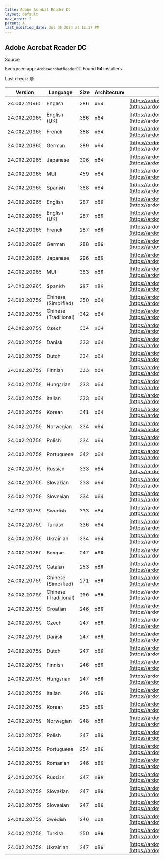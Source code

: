 ```yaml
---
title: Adobe Acrobat Reader DC
layout: default
nav_order: 2
parent: A
last_modified_date: Jul 30 2024 at 12:17 PM
---
```


## Adobe Acrobat Reader DC

[Source](https://acrobat.adobe.com/us/en/acrobat/pdf-reader.html)

Evergreen app: `AdobeAcrobatReaderDC`. Found **54** installers.

Last check: 🟢

| Version      | Language              | Size | Architecture | URI                                                                                                                                                                                                                    |
| ------------ | --------------------- | ---- | ------------ | ---------------------------------------------------------------------------------------------------------------------------------------------------------------------------------------------------------------------- |
| 24.002.20965 | English               | 386  | x64          | [https://ardownload2.adobe.com/pub/adobe/acrobat/win/AcrobatDC/2400220965/AcroRdrDCx642400220965_en_US.exe](https://ardownload2.adobe.com/pub/adobe/acrobat/win/AcrobatDC/2400220965/AcroRdrDCx642400220965_en_US.exe) |
| 24.002.20965 | English (UK)          | 386  | x64          | [https://ardownload2.adobe.com/pub/adobe/acrobat/win/AcrobatDC/2400220965/AcroRdrDCx642400220965_en_US.exe](https://ardownload2.adobe.com/pub/adobe/acrobat/win/AcrobatDC/2400220965/AcroRdrDCx642400220965_en_US.exe) |
| 24.002.20965 | French                | 388  | x64          | [https://ardownload2.adobe.com/pub/adobe/acrobat/win/AcrobatDC/2400220965/AcroRdrDCx642400220965_fr_FR.exe](https://ardownload2.adobe.com/pub/adobe/acrobat/win/AcrobatDC/2400220965/AcroRdrDCx642400220965_fr_FR.exe) |
| 24.002.20965 | German                | 389  | x64          | [https://ardownload2.adobe.com/pub/adobe/acrobat/win/AcrobatDC/2400220965/AcroRdrDCx642400220965_de_DE.exe](https://ardownload2.adobe.com/pub/adobe/acrobat/win/AcrobatDC/2400220965/AcroRdrDCx642400220965_de_DE.exe) |
| 24.002.20965 | Japanese              | 396  | x64          | [https://ardownload2.adobe.com/pub/adobe/acrobat/win/AcrobatDC/2400220965/AcroRdrDCx642400220965_ja_JP.exe](https://ardownload2.adobe.com/pub/adobe/acrobat/win/AcrobatDC/2400220965/AcroRdrDCx642400220965_ja_JP.exe) |
| 24.002.20965 | MUI                   | 459  | x64          | [https://ardownload2.adobe.com/pub/adobe/acrobat/win/AcrobatDC/2400220965/AcroRdrDCx642400220965_MUI.exe](https://ardownload2.adobe.com/pub/adobe/acrobat/win/AcrobatDC/2400220965/AcroRdrDCx642400220965_MUI.exe)     |
| 24.002.20965 | Spanish               | 388  | x64          | [https://ardownload2.adobe.com/pub/adobe/acrobat/win/AcrobatDC/2400220965/AcroRdrDCx642400220965_es_ES.exe](https://ardownload2.adobe.com/pub/adobe/acrobat/win/AcrobatDC/2400220965/AcroRdrDCx642400220965_es_ES.exe) |
| 24.002.20965 | English               | 287  | x86          | [https://ardownload2.adobe.com/pub/adobe/reader/win/AcrobatDC/2400220965/AcroRdrDC2400220965_en_US.exe](https://ardownload2.adobe.com/pub/adobe/reader/win/AcrobatDC/2400220965/AcroRdrDC2400220965_en_US.exe)         |
| 24.002.20965 | English (UK)          | 287  | x86          | [https://ardownload2.adobe.com/pub/adobe/reader/win/AcrobatDC/2400220965/AcroRdrDC2400220965_en_US.exe](https://ardownload2.adobe.com/pub/adobe/reader/win/AcrobatDC/2400220965/AcroRdrDC2400220965_en_US.exe)         |
| 24.002.20965 | French                | 287  | x86          | [https://ardownload2.adobe.com/pub/adobe/reader/win/AcrobatDC/2400220965/AcroRdrDC2400220965_fr_FR.exe](https://ardownload2.adobe.com/pub/adobe/reader/win/AcrobatDC/2400220965/AcroRdrDC2400220965_fr_FR.exe)         |
| 24.002.20965 | German                | 288  | x86          | [https://ardownload2.adobe.com/pub/adobe/reader/win/AcrobatDC/2400220965/AcroRdrDC2400220965_de_DE.exe](https://ardownload2.adobe.com/pub/adobe/reader/win/AcrobatDC/2400220965/AcroRdrDC2400220965_de_DE.exe)         |
| 24.002.20965 | Japanese              | 296  | x86          | [https://ardownload2.adobe.com/pub/adobe/reader/win/AcrobatDC/2400220965/AcroRdrDC2400220965_ja_JP.exe](https://ardownload2.adobe.com/pub/adobe/reader/win/AcrobatDC/2400220965/AcroRdrDC2400220965_ja_JP.exe)         |
| 24.002.20965 | MUI                   | 383  | x86          | [https://ardownload2.adobe.com/pub/adobe/reader/win/AcrobatDC/2400220965/AcroRdrDC2400220965_MUI.exe](https://ardownload2.adobe.com/pub/adobe/reader/win/AcrobatDC/2400220965/AcroRdrDC2400220965_MUI.exe)             |
| 24.002.20965 | Spanish               | 287  | x86          | [https://ardownload2.adobe.com/pub/adobe/reader/win/AcrobatDC/2400220965/AcroRdrDC2400220965_es_ES.exe](https://ardownload2.adobe.com/pub/adobe/reader/win/AcrobatDC/2400220965/AcroRdrDC2400220965_es_ES.exe)         |
| 24.002.20759 | Chinese (Simplified)  | 350  | x64          | [https://ardownload2.adobe.com/pub/adobe/acrobat/win/AcrobatDC/2400220759/AcroRdrDCx642400220759_zh_CN.exe](https://ardownload2.adobe.com/pub/adobe/acrobat/win/AcrobatDC/2400220759/AcroRdrDCx642400220759_zh_CN.exe) |
| 24.002.20759 | Chinese (Traditional) | 342  | x64          | [https://ardownload2.adobe.com/pub/adobe/acrobat/win/AcrobatDC/2400220759/AcroRdrDCx642400220759_zh_TW.exe](https://ardownload2.adobe.com/pub/adobe/acrobat/win/AcrobatDC/2400220759/AcroRdrDCx642400220759_zh_TW.exe) |
| 24.002.20759 | Czech                 | 334  | x64          | [https://ardownload2.adobe.com/pub/adobe/acrobat/win/AcrobatDC/2400220759/AcroRdrDCx642400220759_cs_CZ.exe](https://ardownload2.adobe.com/pub/adobe/acrobat/win/AcrobatDC/2400220759/AcroRdrDCx642400220759_cs_CZ.exe) |
| 24.002.20759 | Danish                | 333  | x64          | [https://ardownload2.adobe.com/pub/adobe/acrobat/win/AcrobatDC/2400220759/AcroRdrDCx642400220759_da_DK.exe](https://ardownload2.adobe.com/pub/adobe/acrobat/win/AcrobatDC/2400220759/AcroRdrDCx642400220759_da_DK.exe) |
| 24.002.20759 | Dutch                 | 334  | x64          | [https://ardownload2.adobe.com/pub/adobe/acrobat/win/AcrobatDC/2400220759/AcroRdrDCx642400220759_nl_NL.exe](https://ardownload2.adobe.com/pub/adobe/acrobat/win/AcrobatDC/2400220759/AcroRdrDCx642400220759_nl_NL.exe) |
| 24.002.20759 | Finnish               | 333  | x64          | [https://ardownload2.adobe.com/pub/adobe/acrobat/win/AcrobatDC/2400220759/AcroRdrDCx642400220759_fi_FI.exe](https://ardownload2.adobe.com/pub/adobe/acrobat/win/AcrobatDC/2400220759/AcroRdrDCx642400220759_fi_FI.exe) |
| 24.002.20759 | Hungarian             | 333  | x64          | [https://ardownload2.adobe.com/pub/adobe/acrobat/win/AcrobatDC/2400220759/AcroRdrDCx642400220759_hu_HU.exe](https://ardownload2.adobe.com/pub/adobe/acrobat/win/AcrobatDC/2400220759/AcroRdrDCx642400220759_hu_HU.exe) |
| 24.002.20759 | Italian               | 333  | x64          | [https://ardownload2.adobe.com/pub/adobe/acrobat/win/AcrobatDC/2400220759/AcroRdrDCx642400220759_it_IT.exe](https://ardownload2.adobe.com/pub/adobe/acrobat/win/AcrobatDC/2400220759/AcroRdrDCx642400220759_it_IT.exe) |
| 24.002.20759 | Korean                | 341  | x64          | [https://ardownload2.adobe.com/pub/adobe/acrobat/win/AcrobatDC/2400220759/AcroRdrDCx642400220759_ko_KR.exe](https://ardownload2.adobe.com/pub/adobe/acrobat/win/AcrobatDC/2400220759/AcroRdrDCx642400220759_ko_KR.exe) |
| 24.002.20759 | Norwegian             | 334  | x64          | [https://ardownload2.adobe.com/pub/adobe/acrobat/win/AcrobatDC/2400220759/AcroRdrDCx642400220759_nb_NO.exe](https://ardownload2.adobe.com/pub/adobe/acrobat/win/AcrobatDC/2400220759/AcroRdrDCx642400220759_nb_NO.exe) |
| 24.002.20759 | Polish                | 334  | x64          | [https://ardownload2.adobe.com/pub/adobe/acrobat/win/AcrobatDC/2400220759/AcroRdrDCx642400220759_pl_PL.exe](https://ardownload2.adobe.com/pub/adobe/acrobat/win/AcrobatDC/2400220759/AcroRdrDCx642400220759_pl_PL.exe) |
| 24.002.20759 | Portuguese            | 342  | x64          | [https://ardownload2.adobe.com/pub/adobe/acrobat/win/AcrobatDC/2400220759/AcroRdrDCx642400220759_pt_BR.exe](https://ardownload2.adobe.com/pub/adobe/acrobat/win/AcrobatDC/2400220759/AcroRdrDCx642400220759_pt_BR.exe) |
| 24.002.20759 | Russian               | 333  | x64          | [https://ardownload2.adobe.com/pub/adobe/acrobat/win/AcrobatDC/2400220759/AcroRdrDCx642400220759_ru_RU.exe](https://ardownload2.adobe.com/pub/adobe/acrobat/win/AcrobatDC/2400220759/AcroRdrDCx642400220759_ru_RU.exe) |
| 24.002.20759 | Slovakian             | 333  | x64          | [https://ardownload2.adobe.com/pub/adobe/acrobat/win/AcrobatDC/2400220759/AcroRdrDCx642400220759_sk_SK.exe](https://ardownload2.adobe.com/pub/adobe/acrobat/win/AcrobatDC/2400220759/AcroRdrDCx642400220759_sk_SK.exe) |
| 24.002.20759 | Slovenian             | 334  | x64          | [https://ardownload2.adobe.com/pub/adobe/acrobat/win/AcrobatDC/2400220759/AcroRdrDCx642400220759_sl_SI.exe](https://ardownload2.adobe.com/pub/adobe/acrobat/win/AcrobatDC/2400220759/AcroRdrDCx642400220759_sl_SI.exe) |
| 24.002.20759 | Swedish               | 333  | x64          | [https://ardownload2.adobe.com/pub/adobe/acrobat/win/AcrobatDC/2400220759/AcroRdrDCx642400220759_sv_SE.exe](https://ardownload2.adobe.com/pub/adobe/acrobat/win/AcrobatDC/2400220759/AcroRdrDCx642400220759_sv_SE.exe) |
| 24.002.20759 | Turkish               | 336  | x64          | [https://ardownload2.adobe.com/pub/adobe/acrobat/win/AcrobatDC/2400220759/AcroRdrDCx642400220759_tr_TR.exe](https://ardownload2.adobe.com/pub/adobe/acrobat/win/AcrobatDC/2400220759/AcroRdrDCx642400220759_tr_TR.exe) |
| 24.002.20759 | Ukrainian             | 334  | x64          | [https://ardownload2.adobe.com/pub/adobe/acrobat/win/AcrobatDC/2400220759/AcroRdrDCx642400220759_uk_UA.exe](https://ardownload2.adobe.com/pub/adobe/acrobat/win/AcrobatDC/2400220759/AcroRdrDCx642400220759_uk_UA.exe) |
| 24.002.20759 | Basque                | 247  | x86          | [https://ardownload2.adobe.com/pub/adobe/reader/win/AcrobatDC/2400220759/AcroRdrDC2400220759_eu_ES.exe](https://ardownload2.adobe.com/pub/adobe/reader/win/AcrobatDC/2400220759/AcroRdrDC2400220759_eu_ES.exe)         |
| 24.002.20759 | Catalan               | 253  | x86          | [https://ardownload2.adobe.com/pub/adobe/reader/win/AcrobatDC/2400220759/AcroRdrDC2400220759_ca_ES.exe](https://ardownload2.adobe.com/pub/adobe/reader/win/AcrobatDC/2400220759/AcroRdrDC2400220759_ca_ES.exe)         |
| 24.002.20759 | Chinese (Simplified)  | 271  | x86          | [https://ardownload2.adobe.com/pub/adobe/reader/win/AcrobatDC/2400220759/AcroRdrDC2400220759_zh_CN.exe](https://ardownload2.adobe.com/pub/adobe/reader/win/AcrobatDC/2400220759/AcroRdrDC2400220759_zh_CN.exe)         |
| 24.002.20759 | Chinese (Traditional) | 256  | x86          | [https://ardownload2.adobe.com/pub/adobe/reader/win/AcrobatDC/2400220759/AcroRdrDC2400220759_zh_TW.exe](https://ardownload2.adobe.com/pub/adobe/reader/win/AcrobatDC/2400220759/AcroRdrDC2400220759_zh_TW.exe)         |
| 24.002.20759 | Croatian              | 246  | x86          | [https://ardownload2.adobe.com/pub/adobe/reader/win/AcrobatDC/2400220759/AcroRdrDC2400220759_hr_HR.exe](https://ardownload2.adobe.com/pub/adobe/reader/win/AcrobatDC/2400220759/AcroRdrDC2400220759_hr_HR.exe)         |
| 24.002.20759 | Czech                 | 247  | x86          | [https://ardownload2.adobe.com/pub/adobe/reader/win/AcrobatDC/2400220759/AcroRdrDC2400220759_cs_CZ.exe](https://ardownload2.adobe.com/pub/adobe/reader/win/AcrobatDC/2400220759/AcroRdrDC2400220759_cs_CZ.exe)         |
| 24.002.20759 | Danish                | 247  | x86          | [https://ardownload2.adobe.com/pub/adobe/reader/win/AcrobatDC/2400220759/AcroRdrDC2400220759_da_DK.exe](https://ardownload2.adobe.com/pub/adobe/reader/win/AcrobatDC/2400220759/AcroRdrDC2400220759_da_DK.exe)         |
| 24.002.20759 | Dutch                 | 247  | x86          | [https://ardownload2.adobe.com/pub/adobe/reader/win/AcrobatDC/2400220759/AcroRdrDC2400220759_nl_NL.exe](https://ardownload2.adobe.com/pub/adobe/reader/win/AcrobatDC/2400220759/AcroRdrDC2400220759_nl_NL.exe)         |
| 24.002.20759 | Finnish               | 246  | x86          | [https://ardownload2.adobe.com/pub/adobe/reader/win/AcrobatDC/2400220759/AcroRdrDC2400220759_fi_FI.exe](https://ardownload2.adobe.com/pub/adobe/reader/win/AcrobatDC/2400220759/AcroRdrDC2400220759_fi_FI.exe)         |
| 24.002.20759 | Hungarian             | 247  | x86          | [https://ardownload2.adobe.com/pub/adobe/reader/win/AcrobatDC/2400220759/AcroRdrDC2400220759_hu_HU.exe](https://ardownload2.adobe.com/pub/adobe/reader/win/AcrobatDC/2400220759/AcroRdrDC2400220759_hu_HU.exe)         |
| 24.002.20759 | Italian               | 246  | x86          | [https://ardownload2.adobe.com/pub/adobe/reader/win/AcrobatDC/2400220759/AcroRdrDC2400220759_it_IT.exe](https://ardownload2.adobe.com/pub/adobe/reader/win/AcrobatDC/2400220759/AcroRdrDC2400220759_it_IT.exe)         |
| 24.002.20759 | Korean                | 253  | x86          | [https://ardownload2.adobe.com/pub/adobe/reader/win/AcrobatDC/2400220759/AcroRdrDC2400220759_ko_KR.exe](https://ardownload2.adobe.com/pub/adobe/reader/win/AcrobatDC/2400220759/AcroRdrDC2400220759_ko_KR.exe)         |
| 24.002.20759 | Norwegian             | 248  | x86          | [https://ardownload2.adobe.com/pub/adobe/reader/win/AcrobatDC/2400220759/AcroRdrDC2400220759_nb_NO.exe](https://ardownload2.adobe.com/pub/adobe/reader/win/AcrobatDC/2400220759/AcroRdrDC2400220759_nb_NO.exe)         |
| 24.002.20759 | Polish                | 247  | x86          | [https://ardownload2.adobe.com/pub/adobe/reader/win/AcrobatDC/2400220759/AcroRdrDC2400220759_pl_PL.exe](https://ardownload2.adobe.com/pub/adobe/reader/win/AcrobatDC/2400220759/AcroRdrDC2400220759_pl_PL.exe)         |
| 24.002.20759 | Portuguese            | 254  | x86          | [https://ardownload2.adobe.com/pub/adobe/reader/win/AcrobatDC/2400220759/AcroRdrDC2400220759_pt_BR.exe](https://ardownload2.adobe.com/pub/adobe/reader/win/AcrobatDC/2400220759/AcroRdrDC2400220759_pt_BR.exe)         |
| 24.002.20759 | Romanian              | 246  | x86          | [https://ardownload2.adobe.com/pub/adobe/reader/win/AcrobatDC/2400220759/AcroRdrDC2400220759_ro_RO.exe](https://ardownload2.adobe.com/pub/adobe/reader/win/AcrobatDC/2400220759/AcroRdrDC2400220759_ro_RO.exe)         |
| 24.002.20759 | Russian               | 247  | x86          | [https://ardownload2.adobe.com/pub/adobe/reader/win/AcrobatDC/2400220759/AcroRdrDC2400220759_ru_RU.exe](https://ardownload2.adobe.com/pub/adobe/reader/win/AcrobatDC/2400220759/AcroRdrDC2400220759_ru_RU.exe)         |
| 24.002.20759 | Slovakian             | 247  | x86          | [https://ardownload2.adobe.com/pub/adobe/reader/win/AcrobatDC/2400220759/AcroRdrDC2400220759_sk_SK.exe](https://ardownload2.adobe.com/pub/adobe/reader/win/AcrobatDC/2400220759/AcroRdrDC2400220759_sk_SK.exe)         |
| 24.002.20759 | Slovenian             | 247  | x86          | [https://ardownload2.adobe.com/pub/adobe/reader/win/AcrobatDC/2400220759/AcroRdrDC2400220759_sl_SI.exe](https://ardownload2.adobe.com/pub/adobe/reader/win/AcrobatDC/2400220759/AcroRdrDC2400220759_sl_SI.exe)         |
| 24.002.20759 | Swedish               | 246  | x86          | [https://ardownload2.adobe.com/pub/adobe/reader/win/AcrobatDC/2400220759/AcroRdrDC2400220759_sv_SE.exe](https://ardownload2.adobe.com/pub/adobe/reader/win/AcrobatDC/2400220759/AcroRdrDC2400220759_sv_SE.exe)         |
| 24.002.20759 | Turkish               | 250  | x86          | [https://ardownload2.adobe.com/pub/adobe/reader/win/AcrobatDC/2400220759/AcroRdrDC2400220759_tr_TR.exe](https://ardownload2.adobe.com/pub/adobe/reader/win/AcrobatDC/2400220759/AcroRdrDC2400220759_tr_TR.exe)         |
| 24.002.20759 | Ukrainian             | 247  | x86          | [https://ardownload2.adobe.com/pub/adobe/reader/win/AcrobatDC/2400220759/AcroRdrDC2400220759_uk_UA.exe](https://ardownload2.adobe.com/pub/adobe/reader/win/AcrobatDC/2400220759/AcroRdrDC2400220759_uk_UA.exe)         |
